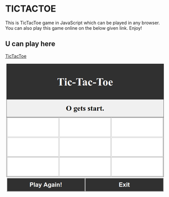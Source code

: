 # TICTACTOE
This is TicTacToe game in JavaScript which can be played in any browser. 
You can also play this game online on the below given link. Enjoy! 

## U can play here
[TicTacToe](https://vikasgola.github.io/TICTACTOE)

<img src="screenshot.png"/>